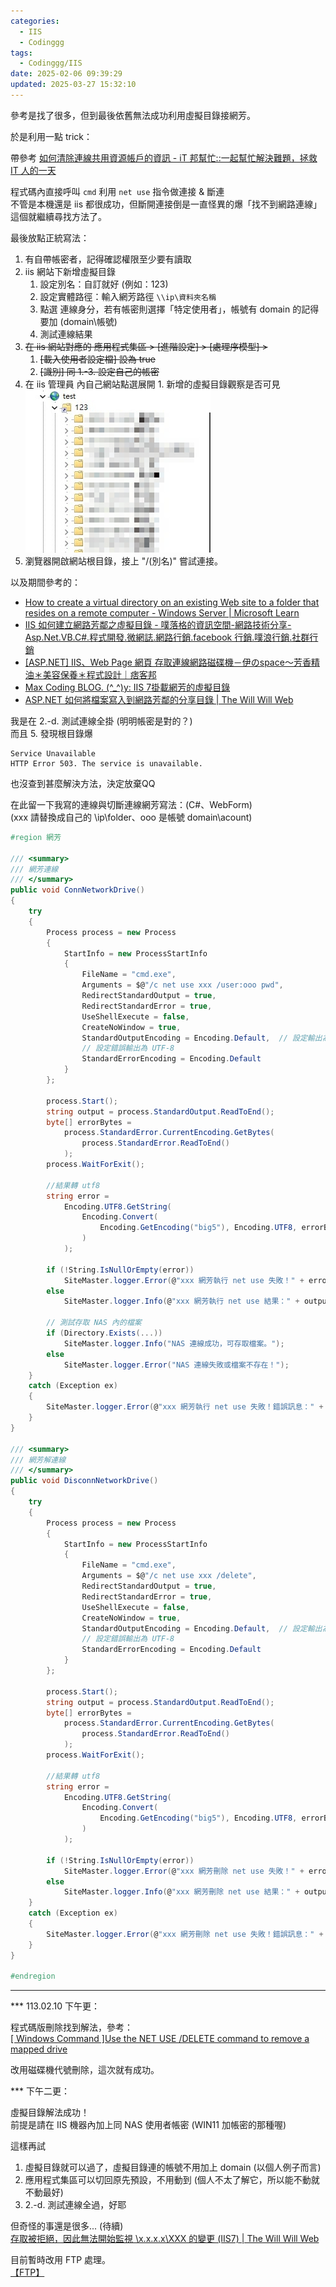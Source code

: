 ```yaml
---
categories:
  - IIS
  - Codinggg
tags:
  - Codinggg/IIS
date: 2025-02-06 09:39:29
updated: 2025-03-27 15:32:10
---
```

參考是找了很多，但到最後依舊無法成功利用虛擬目錄接網芳。

於是利用一點 trick：

帶參考 [如何清除連線共用資源帳戶的資訊 - iT 邦幫忙::一起幫忙解決難題，拯救 IT 人的一天](https://ithelp.ithome.com.tw/questions/10007065)  
<!-- more -->

程式碼內直接呼叫 `cmd` 利用 `net use` 指令做連接 & 斷連  
不管是本機還是 iis 都很成功，但斷開連接倒是一直怪異的爆「找不到網路連線」  
這個就繼續尋找方法了。

最後放點正統寫法：

1. 有自帶帳密者，記得確認權限至少要有讀取
2. iis 網站下新增虛擬目錄
	1. 設定別名：自訂就好 (例如：123)
	2. 設定實體路徑：輸入網芳路徑 `\\ip\資料夾名稱`
	3. 點選 連線身分，若有帳密則選擇「特定使用者」，帳號有 domain 的記得要加 (domain\帳號)
	4. 測試連線結果
3. ~~在 iis 網站對應的 應用程式集區 > [進階設定] > [處理序模型] >~~
	1. ~~[載入使用者設定檔] 設為 true~~
	2. ~~[識別] 同 1.-3. 設定自己的帳密~~
4. 在 iis 管理員 內自己網站點選展開 1. 新增的虛擬目錄觀察是否可見  
	 ![](../../../../assets/images/【IIS】連線網路芳鄰_虛擬目錄.jpg)
5. 瀏覽器開啟網站根目錄，接上 "/(別名)" 嘗試連接。

以及期間參考的：  
* [How to create a virtual directory on an existing Web site to a folder that resides on a remote computer - Windows Server | Microsoft Learn](https://learn.microsoft.com/en-us/troubleshoot/windows-server/networking/create-virtual-directory-folder-remote-computer)  
* [IIS 如何建立網路芳鄰之虛擬目錄 - 噗落格的資訊空間-網路技術分享-Asp.Net.VB.C#.程式開發.微網誌.網路行銷.facebook 行銷.噗浪行銷.社群行銷](https://king971119.blogspot.com/2010/07/iis.html)  
* [[ASP.NET] IIS、Web Page 網頁 存取連線網路磁碟機－伊のspace～芳香精油＊美容保養＊程式設計｜痞客邦](https://takamai.pixnet.net/blog/post/42794896)  
* [Max Coding BLOG. (^_^)y: IIS 7掛載網芳的虛擬目錄](https://maxtellyou.blogspot.com/2010/02/iis-7.html)  
* [ASP.NET 如何將檔案寫入到網路芳鄰的分享目錄 | The Will Will Web](https://blog.miniasp.com/post/2007/11/10/How-to-write-file-to-net-share-folder-using-ASPNET)

我是在 2.-d. 測試連線全掛 (明明帳密是對的？)  
而且 5. 發現根目錄爆
```
Service Unavailable 
HTTP Error 503. The service is unavailable.
```

也沒查到甚麼解決方法，決定放棄QQ

在此留一下我寫的連線與切斷連線網芳寫法：(C#、WebForm)  
(xxx 請替換成自己的 \\ip\folder、ooo 是帳號 domain\acount)

```cs
#region 網芳  
  
/// <summary>  
/// 網芳連線  
/// </summary>  
public void ConnNetworkDrive()  
{  
	try  
	{  
		Process process = new Process  
		{  
			StartInfo = new ProcessStartInfo  
			{  
				FileName = "cmd.exe",   
				Arguments = $@"/c net use xxx /user:ooo pwd",  
				RedirectStandardOutput = true,  
				RedirectStandardError = true,  
				UseShellExecute = false,  
				CreateNoWindow = true,  
				StandardOutputEncoding = Encoding.Default,  // 設定輸出為 UTF-8
				// 設定錯誤輸出為 UTF-8  
				StandardErrorEncoding = Encoding.Default    
			}  
		};  

		process.Start();  
		string output = process.StandardOutput.ReadToEnd();  
		byte[] errorBytes = 
			process.StandardError.CurrentEncoding.GetBytes(
				process.StandardError.ReadToEnd()
			);  
		process.WaitForExit();  

		//結果轉 utf8  
		string error = 
			Encoding.UTF8.GetString(
				Encoding.Convert(
					Encoding.GetEncoding("big5"), Encoding.UTF8, errorBytes
				)
			);  

		if (!String.IsNullOrEmpty(error))  
			SiteMaster.logger.Error(@"xxx 網芳執行 net use 失敗！" + error);  
		else  
			SiteMaster.logger.Info(@"xxx 網芳執行 net use 結果：" + output);  

		// 測試存取 NAS 內的檔案  
		if (Directory.Exists(...))  
			SiteMaster.logger.Info("NAS 連線成功，可存取檔案。");  
		else  
			SiteMaster.logger.Error("NAS 連線失敗或檔案不存在！");  
	}  
	catch (Exception ex)  
	{  
		SiteMaster.logger.Error(@"xxx 網芳執行 net use 失敗！錯誤訊息：" + ex);  
	}  
}  

/// <summary>  
/// 網芳解連線  
/// </summary>  
public void DisconnNetworkDrive()  
{  
	try  
	{  
		Process process = new Process  
		{  
			StartInfo = new ProcessStartInfo  
			{  
				FileName = "cmd.exe",  
				Arguments = $@"/c net use xxx /delete",  
				RedirectStandardOutput = true,  
				RedirectStandardError = true,  
				UseShellExecute = false,  
				CreateNoWindow = true,  
				StandardOutputEncoding = Encoding.Default,  // 設定輸出為 UTF-8  
				// 設定錯誤輸出為 UTF-8  
				StandardErrorEncoding = Encoding.Default    
			}  
		};  

		process.Start();  
		string output = process.StandardOutput.ReadToEnd();  
		byte[] errorBytes = 
			process.StandardError.CurrentEncoding.GetBytes(
				process.StandardError.ReadToEnd()
			);  
		process.WaitForExit();  

		//結果轉 utf8  
		string error = 
			Encoding.UTF8.GetString(
				Encoding.Convert(
					Encoding.GetEncoding("big5"), Encoding.UTF8, errorBytes
				)
			);  

		if (!String.IsNullOrEmpty(error))  
			SiteMaster.logger.Error(@"xxx 網芳刪除 net use 失敗！" + error);  
		else  
			SiteMaster.logger.Info(@"xxx 網芳刪除 net use 結果：" + output);  
	}  
	catch (Exception ex)  
	{  
		SiteMaster.logger.Error(@"xxx 網芳刪除 net use 失敗！錯誤訊息：" + ex);  
	}  
}  

#endregion
```

---

*** 113.02.10 下午更：

程式碼版刪除找到解法，參考：  
[[ Windows Command ]Use the NET USE /DELETE command to remove a mapped drive](https://gist.github.com/elvischen/edf16d8286e702771c439ab4e06c0e14)

改用磁碟機代號刪除，這次就有成功。



*** 下午二更：

虛擬目錄解法成功！  
前提是請在 IIS 機器內加上同 NAS 使用者帳密 (WIN11 加帳密的那種喔)  

這樣再試  
1. 虛擬目錄就可以過了，虛擬目錄連的帳號不用加上 domain (以個人例子而言)  
2. 應用程式集區可以切回原先預設，不用動到 (個人不太了解它，所以能不動就不動最好)  
3. 2.-d. 測試連線全過，好耶

但奇怪的事還是很多... (待續)  
[存取被拒絕，因此無法開始監視 \\x.x.x.x\XXX 的變更 (IIS7) | The Will Will Web](https://blog.miniasp.com/post/2009/05/20/Failed-to-start-monitoring-directory-changes-when-using-UNC-virtual-directory-IIS7)

目前暫時改用 FTP 處理。  
[【FTP】](../【FTP】.md)